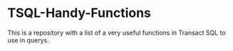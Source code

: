 # TSQL-Handy-Functions
This is a repository with a list of a very useful functions in Transact SQL to use in querys.
